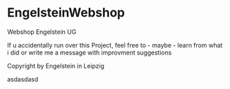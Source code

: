 # EngelsteinWebshop
Webshop Engelstein UG

If u accidentally run over this Project, feel free to - maybe - learn from what i did or write me a message with improvment suggestions

Copyright by Engelstein in Leipzig


asdasdasd
